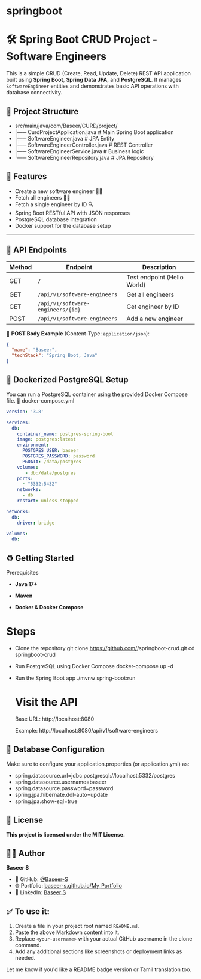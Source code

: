# springboot
# 🛠️ Spring Boot CRUD Project - Software Engineers

This is a simple CRUD (Create, Read, Update, Delete) REST API application built using **Spring Boot**, **Spring Data JPA**, and **PostgreSQL**. It manages `SoftwareEngineer` entities and demonstrates basic API operations with database connectivity.

## 📁 Project Structure

- src/main/java/com/Baseer/CURD/project/
- ├── CurdProjectApplication.java # Main Spring Boot application
- ├── SoftwareEngineer.java # JPA Entity
- ├── SoftwareEngineerController.java # REST Controller
- ├── SoftwareEngineerService.java # Business logic
- └── SoftwareEngineerRepository.java # JPA Repository


## 🚀 Features

- Create a new software engineer 👨‍💻
- Fetch all engineers 🧑‍💻
- Fetch a single engineer by ID 🔍
- Spring Boot RESTful API with JSON responses
- PostgreSQL database integration
- Docker support for the database setup

---

## 🔗 API Endpoints

| Method | Endpoint                              | Description                       |
|--------|----------------------------------------|-----------------------------------|
| GET    | `/`                                    | Test endpoint (Hello World)       |
| GET    | `/api/v1/software-engineers`           | Get all engineers                 |
| GET    | `/api/v1/software-engineers/{id}`      | Get engineer by ID                |
| POST   | `/api/v1/software-engineers`           | Add a new engineer                |

📌 **POST Body Example** (Content-Type: `application/json`):
```json
{
  "name": "Baseer",
  "techStack": "Spring Boot, Java"
}
```
##  🐳 Dockerized PostgreSQL Setup

You can run a PostgreSQL container using the provided Docker Compose file.
📄 docker-compose.yml
```yml
version: '3.8'

services:
  db:
    container_name: postgres-spring-boot
    image: postgres:latest
    environment:
      POSTGRES_USER: baseer
      POSTGRES_PASSWORD: password
      PGDATA: /data/postgres
    volumes:
       - db:/data/postgres
    ports:
      - "5332:5432"
    networks:
      - db
    restart: unless-stopped

networks:
  db:
    driver: bridge

volumes:
  db:
```

## ⚙️ Getting Started
Prerequisites

- **Java 17+**

- **Maven**

- **Docker & Docker Compose**

# Steps
- Clone the repository
git clone https://github.com/<your-username>/springboot-crud.git
cd springboot-crud

- Run PostgreSQL using Docker Compose
     docker-compose up -d

- Run the Spring Boot app
     ./mvnw spring-boot:run


  # Visit the API

   Base URL: http://localhost:8080

   Example: http://localhost:8080/api/v1/software-engineers

## 🔧 Database Configuration

Make sure to configure your application.properties (or application.yml) as:

- spring.datasource.url=jdbc:postgresql://localhost:5332/postgres
- spring.datasource.username=baseer
- spring.datasource.password=password
- spring.jpa.hibernate.ddl-auto=update
- spring.jpa.show-sql=true



## 📄 License

**This project is licensed under the MIT License.**

## 🙋‍♂️ Author

**Baseer S**

- 🐙 GitHub: [@Baseer-S](https://github.com/Baseer-S)
- 🌐 Portfolio: [baseer-s.github.io/My_Portfolio](https://baseer-s.github.io/My_Portfolio/)
- 🔗 LinkedIn: [Baseer S](https://linkedin.com/in/baseer-s)

## ✅ To use it:
1. Create a file in your project root named `README.md`.
2. Paste the above Markdown content into it.
3. Replace `<your-username>` with your actual GitHub username in the clone command.
4. Add any additional sections like screenshots or deployment links as needed.

Let me know if you'd like a README badge version or Tamil translation too.
